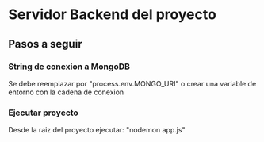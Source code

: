 # Servidor Backend del proyecto

## Pasos a seguir

### String de conexion a MongoDB

Se debe reemplazar por "process.env.MONGO_URI" o crear una variable de entorno con la cadena de conexion

### Ejecutar proyecto

Desde la raiz del proyecto ejecutar: "nodemon app.js"
